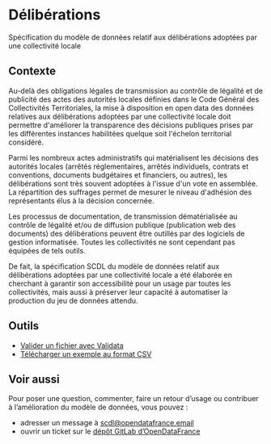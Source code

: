 <MenuSchema />

# Délibérations

Spécification du modèle de données relatif aux délibérations adoptées par une collectivité locale

## Contexte

Au-delà des obligations légales de transmission au contrôle de légalité et de publicité des actes des autorités locales définies dans le Code Général des Collectivités Territoriales, la mise à disposition en open data des données relatives aux délibérations adoptées par une collectivité locale doit permettre d'améliorer la transparence des décisions publiques prises par les différentes instances habilitées quelque soit l'échelon territorial considéré.

Parmi les nombreux actes administratifs qui matérialisent les décisions des autorités locales (arrêtés réglementaires, arrêtés individuels, contrats et conventions, documents budgétaires et financiers, ou autres), les délibérations sont très souvent adoptées à l'issue d'un vote en assemblée. La répartition des suffrages permet de mesurer le niveau d'adhésion des représentants élus à la décision concernée.

Les processus de documentation, de transmission dématérialisée au contrôle de légalité et/ou de diffusion publique (publication web des documents) des délibérations peuvent être outillés par des logiciels de gestion informatisée. Toutes les collectivités ne sont cependant pas équipées de tels outils.

De fait, la spécification SCDL du modèle de données relatif aux délibérations adoptées par une collectivité locale a été élaborée en cherchant à garantir son accessibilité pour un usage par toutes les collectivités, mais aussi à préserver leur capacité à automatiser la production du jeu de données attendu.

## Outils

* [Valider un fichier avec Validata](https://validata.fr)
* [Télécharger un exemple au format CSV](https://publier.etalab.studio/select?schema=scdl%2Fdeliberations)

## Voir aussi

Pour poser une question, commenter, faire un retour d’usage ou contribuer à l’amélioration du modèle de données, vous pouvez :

* adresser un message à [scdl@opendatafrance.email](mailto:scdl@opendatafrance.email?subject=Délibérations)
* ouvrir un ticket sur le [dépôt GitLab d’OpenDataFrance](https://git.opendatafrance.net/scdl/deliberations/issues/new)
